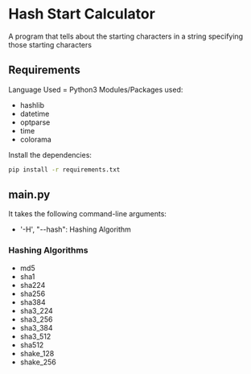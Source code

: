 # Hash Start Calculator
A program that tells about the starting characters in a string specifying those starting characters
## Requirements
Language Used = Python3
Modules/Packages used:
* hashlib
* datetime
* optparse
* time
* colorama
<!-- -->
Install the dependencies:
```bash
pip install -r requirements.txt
```

## main.py
It takes the following command-line arguments:
* '-H', "--hash": Hashing Algorithm

### Hashing Algorithms
* md5
* sha1
* sha224
* sha256
* sha384
* sha3_224
* sha3_256
* sha3_384
* sha3_512
* sha512
* shake_128
* shake_256